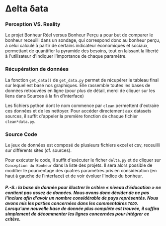 # Δelta δata

### Perception VS. Reality

Le projet Bonheur Réel versus Bonheur Perçu a pour but de comparer le bonheur receuilli dans un sondage, qui correspond donc au bonheur perçu, à celui calculé à partir de certains indicateur économiques et sociaux, permettant de quantifier la pyramide des besoins, tout en laissant la liberté à l'utilisateur d'indiquer l'importance de chaque paramètre. 

### Récupération de données

La fonction `get_data()` de `get_data.py` permet de récupérer le tableau final sur lequel est basé nos graphiques. Elle rassemble toutes les bases de données retrouvées en ligne (pour plus de détail, merci de cliquer sur les liens dans Sources à la fin d'interface)

Les fichiers python dont le nom commence par `clean` permettent d'extraire ces données et de les nettoyer. Pour accéder directement aux datasets sources, il suffit d'appeler la première fonction de chaque fichier `clean*data.py`.

### Source Code

Le jeux de données est composé de plusieurs fichiers excel et csv, receuilli sur différents sites (cf. sources).

Pour exécuter le code, il suffit d'exécuter le ficher `delta.py` et de cliquer sur `Conception du Bonheur` dans la liste des projets.
Il sera alors possible de modifier le pourcentage des quatres paramètres pris en considération (en haut à gauche de l'interface) et de voir évoluer l'indice du bonheur.


##### P.-S.: la base de donnée pour illustrer le critère « niveau d’éducation » ne contient pas assez de données. Nous avons donc décider de ne pas l'inclure afin d'avoir un nombre considérable de pays représentés. Nous avons mis les parties concernées dans les commentaires `TODO`.  Lorsqu’une nouvelle base de donnée plus complète est trouvée, il suffira simplement de décommenter les lignes concernées pour intégrer ce critère.
